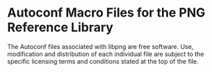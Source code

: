 Autoconf Macro Files for the PNG Reference Library
==================================================

The Autoconf files associated with libpng are free software.
Use, modification and distribution of each individual file
are subject to the specific licensing terms and conditions
stated at the top of the file.
